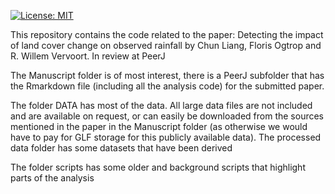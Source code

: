 [![License: MIT](https://img.shields.io/badge/License-MIT-yellow.svg)](https://opensource.org/licenses/MIT)

This repository contains the code related to the paper: Detecting the impact of land cover change on observed rainfall by Chun Liang, Floris Ogtrop and R. Willem Vervoort. In review at PeerJ

The Manuscript folder is of most interest, there is a PeerJ subfolder that has the Rmarkdown file (including all the analysis code) for the submitted paper.

The folder DATA has most of the data.
All large data files are not included and are available on request, or can easily be downloaded from the sources mentioned in the paper in the Manuscript folder (as otherwise we would have to pay for GLF storage for this publicly available data).
The processed data folder has some datasets that have been derived


The folder scripts has some older and background scripts that highlight parts of the analysis
